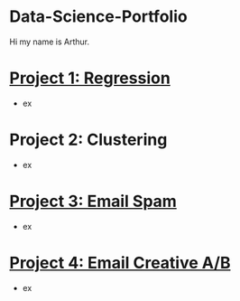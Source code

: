 # Data-Science-Portfolio
Hi my name is Arthur.

# [Project 1: Regression](https://github.com/ArthurSarkissyan/Insurance-Charges-Prediction)
- ex

# Project 2: Clustering
- ex

# [Project 3: Email Spam](https://github.com/ArthurSarkissyan/Email-Spam-Classifier-Example)
- ex

# [Project 4: Email Creative A/B](https://github.com/ArthurSarkissyan/Email-Creative-T-Test-Example)
- ex
